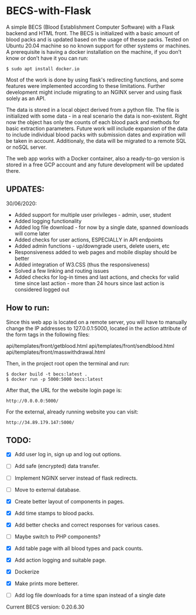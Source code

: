 # BECS-with-Flask
A simple BECS (Blood Establishment Computer Software) with a Flask backend and HTML front. The BECS is initialized with a basic amount of blood packs and is updated based on the usage of thesse packs. Tested on Ubuntu 20.04 machine so no known support for other systems or machines. A prerequisite is having a docker installation on the machine, if you don’t know or don’t have it you can run:

```
$ sudo apt install docker.io
```

Most of the work is done by using flask's redirecting functions, and some features were implemented according to these limitations. Further development might include migrating to an NGINX server and using flask solely as an API.

The data is stored in a local object derived from a python file. The file is initialized with some data - in a real scenario the data is non-existent. Right now the object has only the counts of each blood pack and methods for basic extraction parameters. Future work will include expansion of the data to include individual blood packs with submission dates and expiration will be taken in account. Additionaly, the data will be migrated to a remote SQL or noSQL server.

The web app works with a Docker container, also a ready-to-go version is stored in a free GCP account and any future development will be updated there.

## UPDATES:
30/06/2020:
- Added support for multiple user privileges - admin, user, student
- Added logging functionality
- Added log file download - for now by a single date, spanned downloads will come later
- Added checks for user actions, ESPECIALLY in API endpoints
- Added admin functions - up/downgrade users, delete users, etc
- Responsiveness added to web pages and mobile display should be better
- Added integration of W3.CSS (thus the responsiveness)
- Solved a few linking and routing issues
- Added checks for log-in times and last actions, and checks for valid time since last action - more than 24 hours since last action is considered logged out


## How to run:
Since this web app is located on a remote server, you will have to manually change the IP addresses to 127.0.0.1:5000, located in the action attribute of the form tags in the following files:

api/templates/front/getblood.html
api/templates/front/sendblood.html
api/templates/front/masswithdrawal.html

Then, in the project root open the terminal and run:

```
$ docker build -t becs:latest .
$ docker run -p 5000:5000 becs:latest
```
After that, the URL for the website login page is:
```
http://0.0.0.0:5000/
```

For the external, already running website you can visit:
```
http://34.89.179.147:5000/
```

## TODO:
- [X] Add user log in, sign up and log out options.
- [ ] Add safe (encrypted) data transfer.
- [ ] Implement NGINX server instead of flask redirects.
- [ ] Move to external database.
- [X] Create better layout of components in pages.
- [X] Add time stamps to blood packs.
- [X] Add better checks and correct responses for various cases.
- [ ] Maybe switch to PHP components?
- [X] Add table page with all blood types and pack counts.
- [X] Add action logging and suitable page.
- [X] Dockerize
- [X] Make prints more betterer.
- [ ] Add log file downloads for a time span instead of a single date


Current BECS version: 0.20.6.30